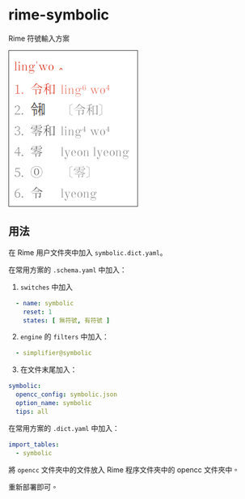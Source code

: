 <div lang="zh-Hant">

# rime-symbolic

Rime 符號輸入方案

![demo](demo/demo.png)

## 用法

在 Rime 用户文件夾中加入 `symbolic.dict.yaml`。

在常用方案的 `.schema.yaml` 中加入：

1. `switches` 中加入

```yaml
  - name: symbolic
    reset: 1
    states: [ 無符號, 有符號 ]
```

2. `engine` 的 `filters` 中加入：

```yaml
  - simplifier@symbolic
```

3. 在文件末尾加入：

```yaml
symbolic:
  opencc_config: symbolic.json
  option_name: symbolic
  tips: all
```

在常用方案的 `.dict.yaml` 中加入：

```yaml
import_tables:
  - symbolic
```

將 `opencc` 文件夾中的文件放入 Rime 程序文件夾中的 opencc 文件夾中。

重新部署即可。

</div>
